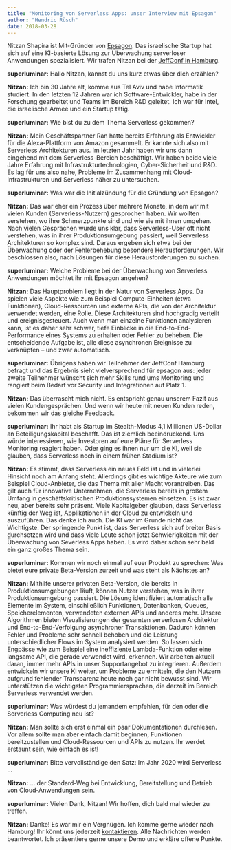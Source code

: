 ```yaml
---
title: "Monitoring von Serverless Apps: unser Interview mit Epsagon"
author: "Hendric Rüsch"
date: 2018-03-28
---
```


Nitzan Shapira ist Mit-Gründer von [Epsagon](http://epsagon.com/). Das israelische Startup hat sich auf eine KI-basierte Lösung zur Überwachung serverloser Anwendungen spezialisiert. Wir trafen Nitzan bei der [JeffConf in Hamburg](https://hamburg.jeffconf.com).

**superluminar:** Hallo Nitzan, kannst du uns kurz etwas über dich erzählen? 

**Nitzan:** Ich bin 30 Jahre alt, komme aus Tel Aviv und habe Informatik studiert. In den letzten 12 Jahren war ich Software-Entwickler, habe in der Forschung gearbeitet und Teams im Bereich R&D geleitet. Ich war für Intel, die israelische Armee und ein Startup tätig.

**superluminar:** Wie bist du zu dem Thema Serverless gekommen?

**Nitzan:** Mein Geschäftspartner Ran hatte bereits Erfahrung als Entwickler für die Alexa-Plattform von Amazon gesammelt. Er kannte sich also mit Serverless Architekturen aus. Im letzten Jahr haben wir uns dann eingehend mit dem Serverless-Bereich beschäftigt. Wir haben beide viele Jahre Erfahrung mit Infrastrukturtechnologien, Cyber-Sicherheit und R&D. Es lag für uns also nahe, Probleme im Zusammenhang mit Cloud-Infrastrukturen und Serverless näher zu untersuchen.

**superluminar:** Was war die Initialzündung für die Gründung von Epsagon?

**Nitzan:** Das war eher ein Prozess über mehrere Monate, in dem wir mit vielen Kunden (Serverless-Nutzern) gesprochen haben. Wir wollten verstehen, wo ihre Schmerzpunkte sind und wie sie mit ihnen umgehen. Nach vielen Gesprächen wurde uns klar, dass Serverless-User oft nicht verstehen, was in ihrer Produktionsumgebung passiert, weil Serverless Architekturen so komplex sind. Daraus ergeben sich etwa bei der Überwachung oder der Fehlerbehebung besondere Herausforderungen. Wir beschlossen also, nach Lösungen für diese Herausforderungen zu suchen.

**superluminar:** Welche Probleme bei der Überwachung von Serverless Anwendungen möchtet ihr mit Epsagon angehen?

**Nitzan:** Das Hauptproblem liegt in der Natur von Serverless Apps. Da spielen viele Aspekte wie zum Beispiel Compute-Einheiten (etwa Funktionen), Cloud-Ressourcen und externe APIs, die von der Architektur verwendet werden, eine Rolle. Diese Architekturen sind hochgradig verteilt und ereignisgesteuert. Auch wenn man einzelne Funktionen analysieren kann, ist es daher sehr schwer, tiefe Einblicke in die End-to-End-Performance eines Systems zu erhalten oder Fehler zu beheben. Die entscheidende Aufgabe ist, alle diese asynchronen Ereignisse zu verknüpfen – und zwar automatisch.

**superluminar:** Übrigens haben wir Teilnehmer der JeffConf Hamburg befragt und das Ergebnis sieht vielversprechend für epsagon aus:  jeder zweite Teilnehmer wünscht sich mehr Skills rund ums Monitoring und rangiert beim Bedarf vor Security und Integrationen auf Platz 1.


**Nitzan:** Das überrascht mich nicht. Es entspricht genau unserem Fazit aus vielen Kundengesprächen. Und wenn wir heute mit neuen Kunden reden, bekommen wir das gleiche Feedback.


**superluminar:** Ihr habt als Startup im Stealth-Modus 4,1 Millionen US-Dollar an Beteiligungskapital beschafft. Das ist ziemlich beeindruckend. Uns würde interessieren, wie Investoren auf eure Pläne für Serverless Monitoring reagiert haben. Oder ging es ihnen nur um die KI, weil sie glauben, dass Serverless noch in einem frühen Stadium ist?


**Nitzan:** Es stimmt, dass Serverless ein neues Feld ist und in vielerlei Hinsicht noch am Anfang steht. Allerdings gibt es wichtige Akteure wie zum Beispiel Cloud-Anbieter, die das Thema mit aller Macht vorantreiben. Das gilt auch für innovative Unternehmen, die Serverless bereits in großem Umfang in geschäftskritischen Produktionssystemen einsetzen. Es ist zwar neu, aber bereits sehr präsent. Viele Kapitalgeber glauben, dass Serverless künftig der Weg ist, Applikationen in der Cloud zu entwickeln und auszuführen. Das denke ich auch. Die KI war im Grunde nicht das Wichtigste. Der springende Punkt ist, dass Serverless sich auf breiter Basis durchsetzen wird und dass viele Leute schon jetzt Schwierigkeiten mit der Überwachung von Severless Apps haben. Es wird daher schon sehr bald ein ganz großes Thema sein.


**superluminar:** Kommen wir noch einmal auf euer Produkt zu sprechen: Was bietet eure private Beta-Version zurzeit und was steht als Nächstes an? 

**Nitzan:** Mithilfe unserer privaten Beta-Version, die bereits in Produktionsumgebungen läuft, können Nutzer verstehen, was in ihrer Produktionsumgebung passiert. Die Lösung identifiziert automatisch alle Elemente im System, einschließlich Funktionen, Datenbanken, Queues, Speicherelementen, verwendeten externen APIs und anderes mehr. Unsere Algorithmen bieten Visualisierungen der gesamten serverlosen Architektur und End-to-End-Verfolgung asynchroner Transaktionen. Dadurch können Fehler und Probleme sehr schnell behoben und die Leistung unterschiedlicher Flows im System analysiert werden. So lassen sich Engpässe wie zum Beispiel eine ineffiziente Lambda-Funktion oder eine langsame API, die gerade verwendet wird, erkennen. Wir arbeiten aktuell daran, immer mehr APIs in unser Supportangebot zu integrieren. Außerdem entwickeln wir unsere KI weiter, um Probleme zu ermitteln, die den Nutzern aufgrund fehlender Transparenz heute noch gar nicht bewusst sind. Wir unterstützen die wichtigsten Programmiersprachen, die derzeit im Bereich Serverless verwendet werden.

**superluminar:** Was würdest du jemandem empfehlen, für den oder die Serverless Computing neu ist?

**Nitzan:** Man sollte sich erst einmal ein paar Dokumentationen durchlesen. Vor allem sollte man aber einfach damit beginnen, Funktionen bereitzustellen und Cloud-Ressourcen und APIs zu nutzen. Ihr werdet erstaunt sein, wie einfach es ist!

**superluminar:** Bitte vervollständige den Satz: Im Jahr 2020 wird Serverless ... 

**Nitzan:** ... der Standard-Weg bei Entwicklung, Bereitstellung und Betrieb von Cloud-Anwendungen sein.

**superluminar:** Vielen Dank, Nitzan! Wir hoffen, dich bald mal wieder zu treffen.

**Nitzan:** Danke! Es war mir ein Vergnügen. Ich komme gerne wieder nach Hamburg! 
Ihr könnt uns jederzeit [kontaktieren](http://epsagon.com/). Alle Nachrichten werden beantwortet. Ich präsentiere gerne unsere Demo und erkläre offene Punkte.

